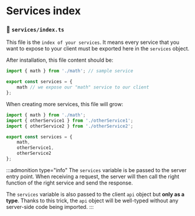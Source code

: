 # Services index

### 📃 `services/index.ts`

This file is the `index of your services`. It means every service that you want to expose to your client must be exported here in the `services` object.

After installation, this file content should be:

```typescript
import { math } from './math'; // sample service

export const services = {
	math // we expose our "math" service to our client
};
```

When creating more services, this file will grow:

```typescript
import { math } from './math';
import { otherService1 } from './otherService1';
import { otherService2 } from './otherService2';

export const services = {
	math,
	otherService1,
	otherService2
};
```

:::admonition type="info"
The `services` variable is be passed to the server entry point. When receiving a request, the server will then call the right function of the right service and send the response.

The `services` variable is also passed to the client `api` object but **only as a type**. Thanks to this trick, the `api` object will be well-typed without any server-side code being imported.
:::
